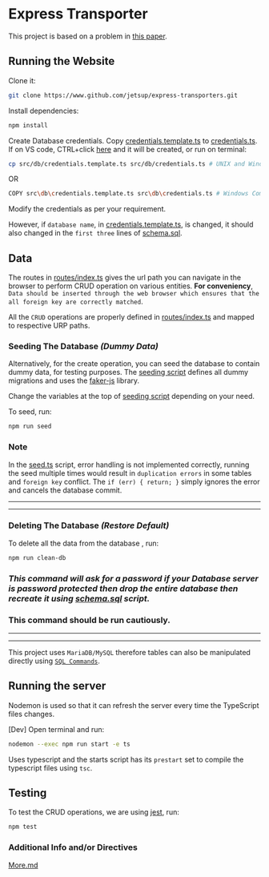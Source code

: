# Express Transporter

This project is based on a problem in [this paper](resources/problem/database.docx).

## Running the Website

Clone it:

```bash
git clone https://www.github.com/jetsup/express-transporters.git
```

Install dependencies:

```bash
npm install
```

Create Database credentials. Copy [credentials.template.ts](src/db/credentials.template.ts) to [credentials.ts](src/db/credentials.ts). If on VS code, CTRL+click [here](src/db/credentials.ts) and it will be created, or run on terminal:

```bash
cp src/db/credentials.template.ts src/db/credentials.ts # UNIX and Windows Powershell
```

OR

```bash
COPY src\db\credentials.template.ts src\db\credentials.ts # Windows Command Prompt
```

Modify the credentials as per your requirement.

However, if `database name`, in [credentials.template.ts](src/db/credentials.template.ts#L5), is changed, it should also changed in the `first three` lines of [schema.sql](resources/scripts/schema.sql).

## Data

The routes in [routes/index.ts](routes/index.ts) gives the url path you can navigate in the browser to perform CRUD operation on various entities. **For conveniency**, `Data should be inserted through the web browser which ensures that the all foreign key are correctly matched`.

All the `CRUD` operations are properly defined in [routes/index.ts](routes/index.ts) and mapped to respective URP paths.

### Seeding The Database _(Dummy Data)_

Alternatively, for the create operation, you can seed the database to contain dummy data, for testing purposes. The [seeding script](src/db/seed.ts) defines all dummy migrations and uses the [faker-js](https://github.com/faker-js/faker) library.

Change the variables at the top of [seeding script](src/db/seed.ts#L10) depending on your need.

To seed, run:

```bash
npm run seed
```

### Note

In the [seed.ts](src/db/seed.ts) script, error handling is not implemented correctly, running the seed multiple times would result in `duplication errors` in some tables and `foreign key` conflict. The `if (err) { return; }` simply ignores the error and cancels the database commit.

---

---

### Deleting The Database _(Restore Default)_

To delete all the data from the database , run:

```bash
npm run clean-db
```

### _This command will ask for a password if your Database server is password protected then drop the entire database then recreate it using [schema.sql](resources/scripts/schema.sql) script._

### This command should be run cautiously.

---

---

This project uses `MariaDB/MySQL` therefore tables can also be manipulated directly using [`SQL Commands`](https://sqlbolt.com/lesson/).

## Running the server

Nodemon is used so that it can refresh the server every time the TypeScript files changes.

[Dev] Open terminal and run:

```bash
nodemon --exec npm run start -e ts
```

Uses typescript and the starts script has its `prestart` set to compile the typescript files using `tsc`.

## Testing

To test the CRUD operations, we are using [jest](https://jestjs.io/), run:

```bash
npm test
```

### Additional Info and/or Directives

[More.md](More.md)
